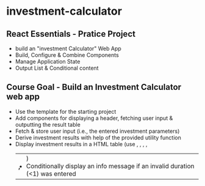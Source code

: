 # investment-calculator

## React Essentials - Pratice Project
- build an "investment Calculator" Web App
- Build, Configure & Combine Components
- Manage Application State
- Output List & Conditional content

## Course Goal - Build an Investment Calculator web app
- Use the template for the starting project
- Add components for displaying a header, fetching user input & outputting the result table
- Fetch & store user input (i.e., the entered investment parameters)
- Derive investment results with help of the provided utility function
- Display investment results in a HTML table (use <table>, <thread>, <tbody>, <tr>, <th>, <td>)
- Conditionally display an  info message if an invalid duration (<1) was entered